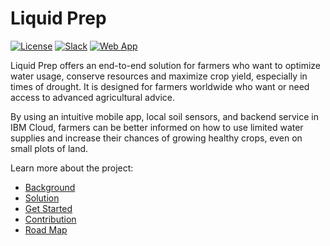 # Liquid Prep

[![License](https://img.shields.io/badge/License-Apache2-blue.svg)](https://www.apache.org/licenses/LICENSE-2.0) [![Slack](https://img.shields.io/static/v1?label=Community&message=%23liquid-prep&color=blue)](https://callforcode.org/slack) [![Web App](https://img.shields.io/badge/Click-Liquid%20%20Prep%20App-blue)](https://liquid-prep-app.s3-web.us-east.cloud-object-storage.appdomain.cloud/)

Liquid Prep offers an end-to-end solution for farmers who want to optimize water usage, conserve resources and maximize crop yield, especially in times of drought. It is designed for farmers worldwide who want or need access to advanced agricultural advice.

By using an intuitive mobile app, local soil sensors, and backend service in IBM Cloud, farmers can be better informed on how to use limited water supplies and increase their chances of growing healthy crops, even on small plots of land.

Learn more about the project:

- [Background](https://github.com/Liquid-Prep/Liquid-Prep/blob/main/BACKGROUND.md)
- [Solution](https://github.com/Liquid-Prep/Liquid-Prep#solution-details)
- [Get Started](https://github.com/Liquid-Prep/Liquid-Prep#get-started)
- [Contribution](https://github.com/Liquid-Prep/Liquid-Prep#contributing)
- [Road Map](https://github.com/Liquid-Prep/Liquid-Prep#project-roadmap)
